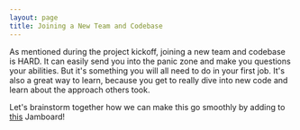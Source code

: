 ```yaml
---
layout: page
title: Joining a New Team and Codebase
---
```


As mentioned during the project kickoff, joining a new team and codebase is HARD. It can easily send you into the panic zone and make you questions your abilities. But it's something you will all need to do in your first job. It's also a great way to learn, because you get to really dive into new code and learn about the approach others took.

Let's brainstorm together how we can make this go smoothly by adding to [this](https://jamboard.google.com/d/1VWj-p3-VH6bfS0VVK2pRNf9UoHyqmJ1y0uPqNd8wWEQ/edit?usp=sharing) Jamboard!
